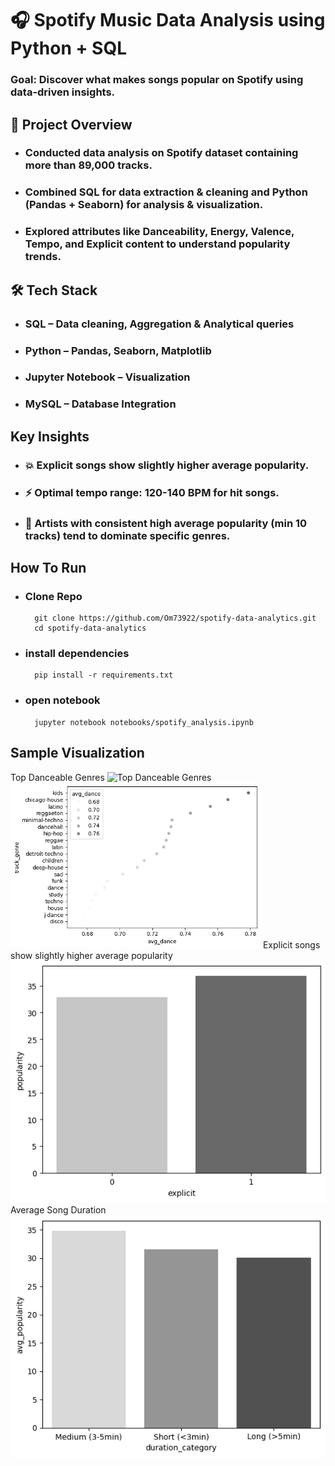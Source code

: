 # 🎧 Spotify Music Data Analysis using Python + SQL
### Goal: Discover what makes songs popular on Spotify using data-driven insights.

## 🧠 Project Overview 
- ### Conducted data analysis on Spotify dataset containing more than **89,000 tracks**.
- ### Combined SQL for data extraction & cleaning and Python **(Pandas + Seaborn)** for analysis & visualization.
- ### Explored attributes like **Danceability, Energy, Valence, Tempo, and Explicit content** to understand popularity trends.

## 🛠️ Tech Stack
- ### **SQL** – Data cleaning, Aggregation & Analytical queries
- ### **Python** – Pandas, Seaborn, Matplotlib
- ### **Jupyter Notebook** – Visualization
- ### **MySQL** – Database Integration

## Key Insights 
- ### 💥 Explicit songs show slightly higher average popularity.
- ### ⚡ Optimal tempo range: 120-140 BPM for hit songs.
- ### 👑 Artists with consistent high average popularity (min 10 tracks) tend to dominate specific genres.

## How To Run
- ### Clone Repo 
        git clone https://github.com/Om73922/spotify-data-analytics.git
        cd spotify-data-analytics

- ### install dependencies
        pip install -r requirements.txt

- ### open notebook
        jupyter notebook notebooks/spotify_analysis.ipynb

## Sample Visualization 
Top Danceable Genres
![Top Danceable Genres](<img src="visuals/danceable_genres.png" width="400">)
<img src="visuals/danceable_genres.png" width="400">
Explicit songs show slightly higher average popularity
![Explicit songs show slightly higher average popularity.](visuals/explicit_vs_notExplicit.png)
Average Song Duration
![Average Song Duration](visuals/song_durartion.png)
